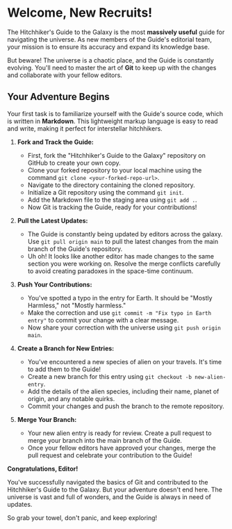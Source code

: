 # Welcome, New Recruits!

The Hitchhiker's Guide to the Galaxy is the most **massively useful** guide for navigating the universe. As new members of the Guide's editorial team, your mission is to ensure its accuracy and expand its knowledge base.

But beware! The universe is a chaotic place, and the Guide is constantly evolving. You'll need to master the art of **Git** to keep up with the changes and collaborate with your fellow editors.

## **Your Adventure Begins**

Your first task is to familiarize yourself with the Guide's source code, which is written in **Markdown**. This lightweight markup language is easy to read and write, making it perfect for interstellar hitchhikers.

1. **Fork and Track the Guide:**

   - First, fork the "Hitchhiker's Guide to the Galaxy" repository on GitHub to create your own copy.
   - Clone your forked repository to your local machine using the command `git clone <your-forked-repo-url>`.
   - Navigate to the directory containing the cloned repository.
   - Initialize a Git repository using the command `git init`.
   - Add the Markdown file to the staging area using `git add .`.
   - Now Git is tracking the Guide, ready for your contributions!

2. **Pull the Latest Updates:**

   - The Guide is constantly being updated by editors across the galaxy. Use `git pull origin main` to pull the latest changes from the main branch of the Guide's repository.
   - Uh oh! It looks like another editor has made changes to the same section you were working on. Resolve the merge conflicts carefully to avoid creating paradoxes in the space-time continuum.

3. **Push Your Contributions:**

   - You've spotted a typo in the entry for Earth. It should be "Mostly Harmless," not "Mostly harmless."
   - Make the correction and use `git commit -m "Fix typo in Earth entry"` to commit your change with a clear message.
   - Now share your correction with the universe using `git push origin main`.

4. **Create a Branch for New Entries:**

   - You've encountered a new species of alien on your travels. It's time to add them to the Guide!
   - Create a new branch for this entry using `git checkout -b new-alien-entry`.
   - Add the details of the alien species, including their name, planet of origin, and any notable quirks.
   - Commit your changes and push the branch to the remote repository.

5. **Merge Your Branch:**

   - Your new alien entry is ready for review. Create a pull request to merge your branch into the main branch of the Guide.
   - Once your fellow editors have approved your changes, merge the pull request and celebrate your contribution to the Guide!

**Congratulations, Editor!**

You've successfully navigated the basics of Git and contributed to the Hitchhiker's Guide to the Galaxy. But your adventure doesn't end here. The universe is vast and full of wonders, and the Guide is always in need of updates.

So grab your towel, don't panic, and keep exploring!
